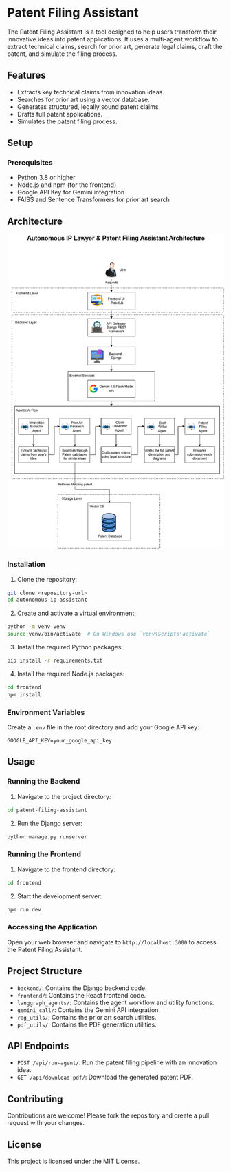 
# Patent Filing Assistant

The Patent Filing Assistant is a tool designed to help users transform their innovative ideas into patent applications. It uses a multi-agent workflow to extract technical claims, search for prior art, generate legal claims, draft the patent, and simulate the filing process.

## Features

- Extracts key technical claims from innovation ideas.
- Searches for prior art using a vector database.
- Generates structured, legally sound patent claims.
- Drafts full patent applications.
- Simulates the patent filing process.

## Setup

### Prerequisites

- Python 3.8 or higher
- Node.js and npm (for the frontend)
- Google API Key for Gemini integration
- FAISS and Sentence Transformers for prior art search

## Architecture
![Alt Text](Agentic_ai.drawio.png)


### Installation

1. Clone the repository:

```bash
git clone <repository-url>
cd autonomous-ip-assistant
```

2. Create and activate a virtual environment:

```bash
python -m venv venv
source venv/bin/activate  # On Windows use `venv\Scripts\activate`
```

3. Install the required Python packages:

```bash
pip install -r requirements.txt
```

4. Install the required Node.js packages:

```bash
cd frontend
npm install
```

### Environment Variables

Create a `.env` file in the root directory and add your Google API key:

```plaintext
GOOGLE_API_KEY=your_google_api_key
```

## Usage

### Running the Backend

1. Navigate to the project directory:

```bash
cd patent-filing-assistant
```

2. Run the Django server:

```bash
python manage.py runserver
```

### Running the Frontend

1. Navigate to the frontend directory:

```bash
cd frontend
```

2. Start the development server:

```bash
npm run dev
```

### Accessing the Application

Open your web browser and navigate to `http://localhost:3000` to access the Patent Filing Assistant.

## Project Structure

- `backend/`: Contains the Django backend code.
- `frontend/`: Contains the React frontend code.
- `langgraph_agents/`: Contains the agent workflow and utility functions.
- `gemini_call/`: Contains the Gemini API integration.
- `rag_utils/`: Contains the prior art search utilities.
- `pdf_utils/`: Contains the PDF generation utilities.

## API Endpoints

- `POST /api/run-agent/`: Run the patent filing pipeline with an innovation idea.
- `GET /api/download-pdf/`: Download the generated patent PDF.

## Contributing

Contributions are welcome! Please fork the repository and create a pull request with your changes.

## License

This project is licensed under the MIT License.

